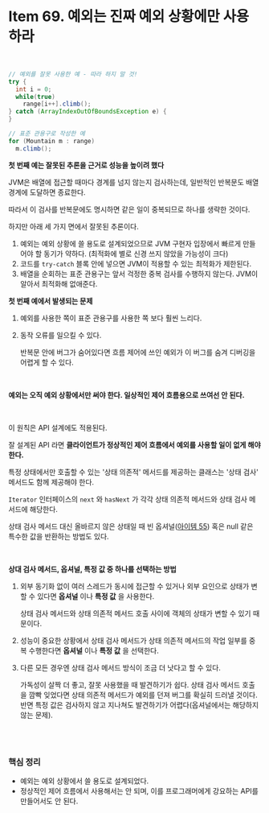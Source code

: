 # Item 69. 예외는 진짜 예외 상황에만 사용하라

<br>

```java
// 예외를 잘못 사용한 예 - 따라 하지 말 것!
try {
  int i = 0;
  while(true) 
    range[i++].climb();
} catch (ArrayIndexOutOfBoundsException e) {
}

// 표준 관용구로 작성한 예
for (Mountain m : range) 
  m.climb();
```

**첫 번째 예는 잘못된 추론을 근거로 성능을 높이려 했다**

JVM은 배열에 접근할 때마다 경계를 넘지 않는지 검사하는데, 일반적인 반복문도 배열 경계에 도달하면 종료한다. 

따라서 이 검사를 반복문에도 명시하면 같은 일이 중복되므로 하나를 생략한 것이다.

하지만 아래 세 가지 면에서 잘못된 추론이다.

1. 예외는 예외 상황에 쓸 용도로 설계되었으므로 JVM 구현자 입장에서 빠르게 만들어야 할 동기가 약하다. 
   (최적화에 별로 신경 쓰지 않았을 가능성이 크다)
2. 코드를 `try-catch` 블록 안에 넣으면 JVM이 적용할 수 있는 최적화가 제한된다.
3. 배열을 순회하는 표준 관용구는 앞서 걱정한 중복 검사를 수행하지 않는다.
   JVM이 알아서 최적화해 없애준다.

**첫 번째 예에서 발생되는 문제**

1. 예외를 사용한 쪽이 표준 관용구를 사용한 쪽 보다 훨씬 느리다.

2. 동작 오류를 일으킬 수 있다.

   반복문 안에 버그가 숨어있다면 흐름 제어에 쓰인 예외가 이 버그를 숨겨 디버깅을 어렵게 할 수 있다.

<br>

**예외는 오직 예외 상황에서만 써야 한다. 일상적인 제어 흐름용으로 쓰여선 안 된다.**

<br>

이 원칙은 API 설계에도 적용된다.

잘 설계된 API 라면 **클라이언트가 정상적인 제어 흐름에서 예외를 사용할 일이 없게 해야 한다.**

특정 상태에서만 호출할 수 있는 '상태 의존적' 메서드를 제공하는 클래스는 '상태 검사' 메서드도 함께 제공해야 한다.

`Iterator` 인터페이스의 `next` 와 `hasNext` 가 각각 상태 의존적 메서드와 상태 검사 메서드에 해당한다.

상태 검사 메서드 대신 올바르지 않은 상태일 때 빈 옵셔널([아이템 55](Item55.md)) 혹은 null 같은 특수한 값을 반환하는 방법도 있다.

<br>

**상대 검사 메서드, 옵셔널, 특정 값 중 하나를 선택하는 방법**

1. 외부 동기화 없이 여러 스레드가 동시에 접근할 수 있거나 외부 요인으로 상태가 변할 수 있다면 **옵셔널** 이나 **특정 값** 을 사용한다.

   상태 검사 메서드와 상태 의존적 메서드 호출 사이에 객체의 상태가 변할 수 있기 때문이다.

2. 성능이 중요한 상황에서 상태 검사 메서드가 상태 의존적 메서드의 작업 일부를 중복 수행한다면 **옵셔널** 이나 **특정 값** 을 선택한다.

3. 다른 모든 경우엔 상태 검사 메서드 방식이 조금 더 낫다고 할 수 있다.

   가독성이 살짝 더 좋고, 잘못 사용했을 때 발견하기가 쉽다. 상태 검사 메서드 호출을 깜빡 잊었다면 상태 의존적 메서드가 예외를 던져 버그를 확실히 드러낼 것이다. 반면 특정 값은 검사하지 않고 지나쳐도 발견하기가 어렵다(옵셔널에서는 해당하지 않는 문제).

<br>

<br>

### 핵심 정리

- 예외는 예외 상황에서 쓸 용도로 설계되었다.
- 정상적인 제어 흐름에서 사용해서는 안 되며, 이를 프로그래머에게 강요하는 API를 만들어서도 안 된다.